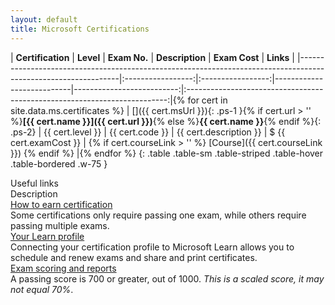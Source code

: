```yaml
---
layout: default
title: Microsoft Certifications
---
```

| **Certification**                                                                                             | **Level**         | **Exam No.**      | **Description**           | **Exam Cost**             |  **Links**                                                                |
|---------------------------------------------------------------------------------------------------------------|:-----------------:|:-----------------:|---------------------------|--------------------------:|:-------------------------------------------------------------------------:|{% for cert in site.data.ms.certificates %}
| [<i class="bi bi-windows"></i>]({{ cert.msUrl }}){: .ps-1 }{% if cert.url > '' %}**[{{ cert.name }}]({{ cert.url }})**{% else %}**{{ cert.name }}**{% endif %}{: .ps-2} | {{ cert.level }}  | {{ cert.code }}   | {{ cert.description }}    | $ {{ cert.examCost }} | {% if cert.courseLink > '' %} [Course]({{ cert.courseLink }}) {% endif %} |{% endfor %}
{: .table .table-sm .table-striped .table-hover .table-bordered .w-75 }

<div class="container row row-cols-2 w-75">
    <div class="col-3 fw-bold border-bottom border-5 border-dark">
        Useful links
    </div>
    <div class="col-9 fw-bold border-bottom border-5 border-dark">
        Description
    </div>
    <div class="col-3 p-2 border-bottom d-flex align-items-center justify-content-center">
        <a role="button" class="btn btn-sm btn-outline-primary" href='https://learn.microsoft.com/en-us/credentials/certifications'>
            How to earn certification
        </a>
    </div>
    <div class="col-9 border-bottom d-flex align-items-center">
        <span>Some certifications only require passing one exam, while others require passing multiple exams.</span>
    </div>
    <div class="col-3 p-2 border-bottom d-flex align-items-center justify-content-center">
        <a role="button" class="btn btn-sm btn-outline-primary" href='https://learn.microsoft.com/en-us/users/me/activity/'>
            Your Learn profile
        </a>
    </div>
    <div class="col-9 border-bottom d-flex align-items-center">
        <span>Connecting your certification profile to Microsoft Learn allows you to schedule and renew exams and share and print certificates.</span>
    </div>
    <div class="col-3 p-2 border-bottom d-flex align-items-center justify-content-center">
        <a role="button" class="btn btn-sm btn-outline-primary" href='https://learn.microsoft.com/en-us/credentials/certifications/exam-scoring-reports'>
            Exam scoring and reports
        </a>
    </div>
    <div class="col-9 border-bottom d-flex align-items-center">
        <span>A passing score is 700 or greater, out of 1000. <em>This is a scaled score, it may not equal 70%</em>.</span>
    </div>
</div>
